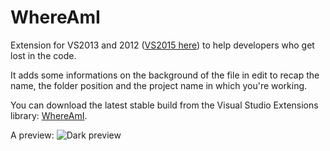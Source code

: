 WhereAmI
========

Extension for VS2013 and 2012 ([VS2015 here](https://github.com/tanathos/WhereAmI2015)) to help developers who get lost in the code.

It adds some informations on the background of the file in edit to recap the name, the folder position and the project name in which you're working.

You can download the latest stable build from the Visual Studio Extensions library: [WhereAmI](https://visualstudiogallery.msdn.microsoft.com/46237a9e-3a57-4a26-bea6-68e68b1e1832).

A preview:
![Dark preview](https://visualstudiogallery.msdn.microsoft.com/site/view/file/144484/1/preview-dark.jpg)
